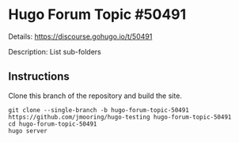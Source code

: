 # Hugo Forum Topic #50491

Details: <https://discourse.gohugo.io/t/50491>

Description: List sub-folders

## Instructions

Clone this branch of the repository and build the site.

```text
git clone --single-branch -b hugo-forum-topic-50491 https://github.com/jmooring/hugo-testing hugo-forum-topic-50491
cd hugo-forum-topic-50491
hugo server
```
